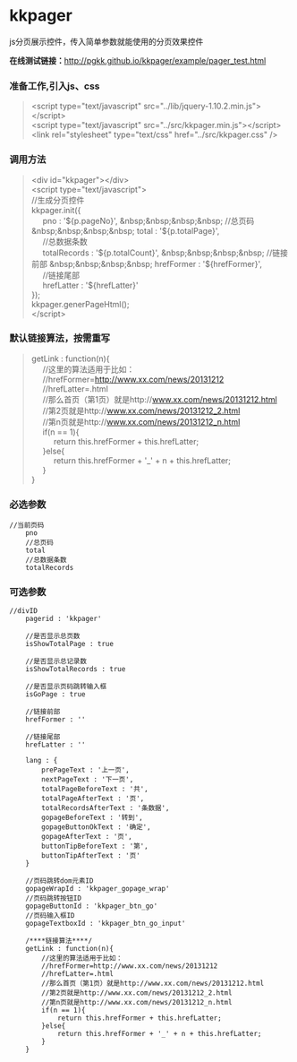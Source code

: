 kkpager
=======

js分页展示控件，传入简单参数就能使用的分页效果控件

<b>在线测试链接：</b>http://pgkk.github.io/kkpager/example/pager_test.html

### 准备工作,引入js、css
> \<script type="text/javascript" src="../lib/jquery-1.10.2.min.js"\>\</script\><br/>
> \<script type="text/javascript" src="../src/kkpager.min.js"\>\</script\><br/>
> \<link rel="stylesheet" type="text/css" href="../src/kkpager.css" /\>

### 调用方法
> \<div id="kkpager"\>\</div\>  
> \<script type="text/javascript"\>  
> //生成分页控件  
> kkpager.init({  
>     	&nbsp;&nbsp;&nbsp;&nbsp; pno : '${p.pageNo}',  
>     	&nbsp;&nbsp;&nbsp;&nbsp; //总页码  
>     	&nbsp;&nbsp;&nbsp;&nbsp; total : '${p.totalPage}',  
>     	&nbsp;&nbsp;&nbsp;&nbsp; //总数据条数  
>     	&nbsp;&nbsp;&nbsp;&nbsp; totalRecords : '${p.totalCount}',  
>     	&nbsp;&nbsp;&nbsp;&nbsp; //链接前部  
>     	&nbsp;&nbsp;&nbsp;&nbsp; hrefFormer : '${hrefFormer}',  
>     	&nbsp;&nbsp;&nbsp;&nbsp; //链接尾部  
>     	&nbsp;&nbsp;&nbsp;&nbsp; hrefLatter : '${hrefLatter}'  
> });  
> kkpager.generPageHtml();  
> \</script\>

### 默认链接算法，按需重写  
> getLink : function(n){  
>     &nbsp;&nbsp;&nbsp;&nbsp; //这里的算法适用于比如：  
>     &nbsp;&nbsp;&nbsp;&nbsp; //hrefFormer=http://www.xx.com/news/20131212  
>     &nbsp;&nbsp;&nbsp;&nbsp; //hrefLatter=.html  
>    &nbsp;&nbsp;&nbsp;&nbsp; //那么首页（第1页）就是http://www.xx.com/news/20131212.html  
>     &nbsp;&nbsp;&nbsp;&nbsp; //第2页就是http://www.xx.com/news/20131212_2.html  
>     &nbsp;&nbsp;&nbsp;&nbsp; //第n页就是http://www.xx.com/news/20131212_n.html  
>     &nbsp;&nbsp;&nbsp;&nbsp; if(n == 1){  
>     &nbsp;&nbsp;&nbsp;&nbsp; &nbsp;&nbsp;&nbsp;&nbsp;     return this.hrefFormer + this.hrefLatter;  
>     &nbsp;&nbsp;&nbsp;&nbsp; }else{  
>     &nbsp;&nbsp;&nbsp;&nbsp; &nbsp;&nbsp;&nbsp;&nbsp;     return this.hrefFormer + '_' + n + this.hrefLatter;  
>     &nbsp;&nbsp;&nbsp;&nbsp; }  
> }


### 必选参数

    //当前页码
		pno
		//总页码
		total
		//总数据条数
		totalRecords

### 可选参数

    //divID
		pagerid : 'kkpager'
		
		//是否显示总页数
		isShowTotalPage : true
		
		//是否显示总记录数
		isShowTotalRecords : true
		
		//是否显示页码跳转输入框
		isGoPage : true
		
		//链接前部
		hrefFormer : ''
		
		//链接尾部
		hrefLatter : ''
		
		lang : {
			prePageText : '上一页',
			nextPageText : '下一页',
			totalPageBeforeText : '共',
			totalPageAfterText : '页',
			totalRecordsAfterText : '条数据',
			gopageBeforeText : '转到',
			gopageButtonOkText : '确定',
			gopageAfterText : '页',
			buttonTipBeforeText : '第',
			buttonTipAfterText : '页'
		}
		
		//页码跳转dom元素ID
		gopageWrapId : 'kkpager_gopage_wrap'
		//页码跳转按钮ID
		gopageButtonId : 'kkpager_btn_go'
		//页码输入框ID
		gopageTextboxId : 'kkpager_btn_go_input'
		
		/****链接算法****/
		getLink : function(n){
			//这里的算法适用于比如：
			//hrefFormer=http://www.xx.com/news/20131212
			//hrefLatter=.html
			//那么首页（第1页）就是http://www.xx.com/news/20131212.html
			//第2页就是http://www.xx.com/news/20131212_2.html
			//第n页就是http://www.xx.com/news/20131212_n.html
			if(n == 1){
				return this.hrefFormer + this.hrefLatter;
			}else{
				return this.hrefFormer + '_' + n + this.hrefLatter;
			}
		}
